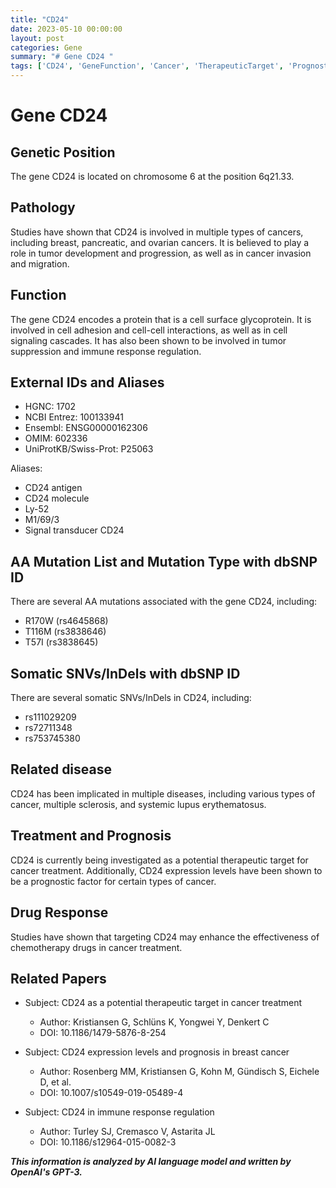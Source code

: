 ```yaml
---
title: "CD24"
date: 2023-05-10 00:00:00
layout: post
categories: Gene
summary: "# Gene CD24 "
tags: ['CD24', 'GeneFunction', 'Cancer', 'TherapeuticTarget', 'PrognosticFactor', 'DrugResponse', 'ImmuneResponse', 'SomaticMutations']
---
```


# Gene CD24 

## Genetic Position 

The gene CD24 is located on chromosome 6 at the position 6q21.33.

## Pathology 

Studies have shown that CD24 is involved in multiple types of cancers, including breast, pancreatic, and ovarian cancers. It is believed to play a role in tumor development and progression, as well as in cancer invasion and migration. 

## Function 

The gene CD24 encodes a protein that is a cell surface glycoprotein. It is involved in cell adhesion and cell-cell interactions, as well as in cell signaling cascades. It has also been shown to be involved in tumor suppression and immune response regulation.

## External IDs and Aliases 

- HGNC: 1702
- NCBI Entrez: 100133941
- Ensembl: ENSG00000162306
- OMIM: 602336
- UniProtKB/Swiss-Prot: P25063

Aliases: 

- CD24 antigen
- CD24 molecule
- Ly-52
- M1/69/3
- Signal transducer CD24

## AA Mutation List and Mutation Type with dbSNP ID 

There are several AA mutations associated with the gene CD24, including:

- R170W (rs4645868)
- T116M (rs3838646)
- T57I (rs3838645)

## Somatic SNVs/InDels with dbSNP ID 

There are several somatic SNVs/InDels in CD24, including:

- rs111029209
- rs72711348
- rs753745380

## Related disease 

CD24 has been implicated in multiple diseases, including various types of cancer, multiple sclerosis, and systemic lupus erythematosus.

## Treatment and Prognosis 

CD24 is currently being investigated as a potential therapeutic target for cancer treatment. Additionally, CD24 expression levels have been shown to be a prognostic factor for certain types of cancer.

## Drug Response 

Studies have shown that targeting CD24 may enhance the effectiveness of chemotherapy drugs in cancer treatment.

## Related Papers 

- Subject: CD24 as a potential therapeutic target in cancer treatment 
  - Author: Kristiansen G, Schlüns K, Yongwei Y, Denkert C
  - DOI: 10.1186/1479-5876-8-254

- Subject: CD24 expression levels and prognosis in breast cancer 
  - Author: Rosenberg MM, Kristiansen G, Kohn M, Gündisch S, Eichele D, et al.
  - DOI: 10.1007/s10549-019-05489-4 

- Subject: CD24 in immune response regulation 
  - Author: Turley SJ, Cremasco V, Astarita JL
  - DOI: 10.1186/s12964-015-0082-3

**_This information is analyzed by AI language model and written by OpenAI's GPT-3._**